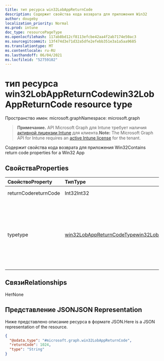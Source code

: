 ```yaml
---
title: тип ресурса win32LobAppReturnCode
description: Содержит свойства кода возврата для приложения Win32
author: dougeby
localization_priority: Normal
ms.prod: intune
doc_type: resourcePageType
ms.openlocfilehash: 117ab8bd12cf8113efcbe42aa4f2ab7174e50ac3
ms.sourcegitcommit: 13f474d3e71d32a5dfe2efebb351e3a1a5aa9685
ms.translationtype: MT
ms.contentlocale: ru-RU
ms.lasthandoff: 06/04/2021
ms.locfileid: "52759102"
---
```

# <a name="win32lobappreturncode-resource-type"></a><span data-ttu-id="b8e4c-103">тип ресурса win32LobAppReturnCode</span><span class="sxs-lookup"><span data-stu-id="b8e4c-103">win32LobAppReturnCode resource type</span></span>

<span data-ttu-id="b8e4c-104">Пространство имен: microsoft.graph</span><span class="sxs-lookup"><span data-stu-id="b8e4c-104">Namespace: microsoft.graph</span></span>

> <span data-ttu-id="b8e4c-105">**Примечание.** API Microsoft Graph для Intune требует наличия [активной лицензии Intune](https://go.microsoft.com/fwlink/?linkid=839381) для клиента.</span><span class="sxs-lookup"><span data-stu-id="b8e4c-105">**Note:** The Microsoft Graph API for Intune requires an [active Intune license](https://go.microsoft.com/fwlink/?linkid=839381) for the tenant.</span></span>

<span data-ttu-id="b8e4c-106">Содержит свойства кода возврата для приложения Win32</span><span class="sxs-lookup"><span data-stu-id="b8e4c-106">Contains return code properties for a Win32 App</span></span>

## <a name="properties"></a><span data-ttu-id="b8e4c-107">Свойства</span><span class="sxs-lookup"><span data-stu-id="b8e4c-107">Properties</span></span>
|<span data-ttu-id="b8e4c-108">Свойство</span><span class="sxs-lookup"><span data-stu-id="b8e4c-108">Property</span></span>|<span data-ttu-id="b8e4c-109">Тип</span><span class="sxs-lookup"><span data-stu-id="b8e4c-109">Type</span></span>|<span data-ttu-id="b8e4c-110">Описание</span><span class="sxs-lookup"><span data-stu-id="b8e4c-110">Description</span></span>|
|:---|:---|:---|
|<span data-ttu-id="b8e4c-111">returnCode</span><span class="sxs-lookup"><span data-stu-id="b8e4c-111">returnCode</span></span>|<span data-ttu-id="b8e4c-112">Int32</span><span class="sxs-lookup"><span data-stu-id="b8e4c-112">Int32</span></span>|<span data-ttu-id="b8e4c-113">Код возврата.</span><span class="sxs-lookup"><span data-stu-id="b8e4c-113">Return code.</span></span>|
|<span data-ttu-id="b8e4c-114">type</span><span class="sxs-lookup"><span data-stu-id="b8e4c-114">type</span></span>|[<span data-ttu-id="b8e4c-115">win32LobAppReturnCodeType</span><span class="sxs-lookup"><span data-stu-id="b8e4c-115">win32LobAppReturnCodeType</span></span>](../resources/intune-apps-win32lobappreturncodetype.md)|<span data-ttu-id="b8e4c-116">Тип кода возврата.</span><span class="sxs-lookup"><span data-stu-id="b8e4c-116">The type of return code.</span></span> <span data-ttu-id="b8e4c-117">Возможные значения: `failed`, `success`, `softReboot`, `hardReboot`, `retry`.</span><span class="sxs-lookup"><span data-stu-id="b8e4c-117">Possible values are: `failed`, `success`, `softReboot`, `hardReboot`, `retry`.</span></span>|

## <a name="relationships"></a><span data-ttu-id="b8e4c-118">Связи</span><span class="sxs-lookup"><span data-stu-id="b8e4c-118">Relationships</span></span>
<span data-ttu-id="b8e4c-119">Нет</span><span class="sxs-lookup"><span data-stu-id="b8e4c-119">None</span></span>

## <a name="json-representation"></a><span data-ttu-id="b8e4c-120">Представление JSON</span><span class="sxs-lookup"><span data-stu-id="b8e4c-120">JSON Representation</span></span>
<span data-ttu-id="b8e4c-121">Ниже представлено описание ресурса в формате JSON.</span><span class="sxs-lookup"><span data-stu-id="b8e4c-121">Here is a JSON representation of the resource.</span></span>
<!-- {
  "blockType": "resource",
  "@odata.type": "microsoft.graph.win32LobAppReturnCode"
}
-->
``` json
{
  "@odata.type": "#microsoft.graph.win32LobAppReturnCode",
  "returnCode": 1024,
  "type": "String"
}
```





